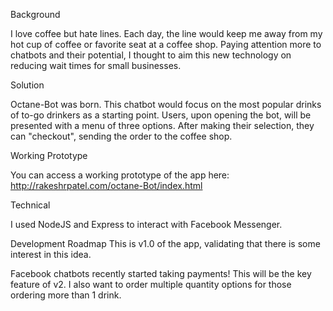 Background

I love coffee but hate lines. Each day, the line would keep me away from my hot cup of coffee or favorite seat at a coffee shop. Paying attention more to chatbots and their potential, I thought to aim this new technology on reducing wait times for small businesses.

Solution

Octane-Bot was born. This chatbot would focus on the most popular drinks of to-go drinkers as a starting point. Users, upon opening the bot, will be presented with a menu of three options. After making their selection, they can "checkout", sending the order to the coffee shop.

Working Prototype

You can access a working prototype of the app here: http://rakeshrpatel.com/octane-Bot/index.html

Technical

I used NodeJS and Express to interact with Facebook Messenger.


Development Roadmap
This is v1.0 of the app, validating that there is some interest in this idea.

Facebook chatbots recently started taking payments! This will be the key feature of v2. I also want to order multiple quantity options for those ordering more than 1 drink.